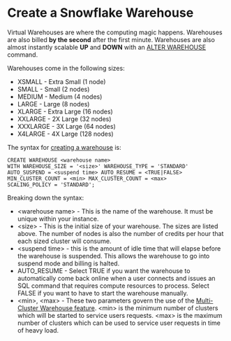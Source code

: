 # Create a Snowflake Warehouse

Virtual Warehouses are where the computing magic happens.  Warehouses are also billed **by the second** after the first minute.  Warehouses are also almost instantly scalable **UP** and **DOWN** with an [ALTER WAREHOUSE](https://docs.snowflake.net/manuals/sql-reference/sql/alter-warehouse.html) command.

Warehouses come in the following sizes:

* XSMALL   - Extra Small (1 node)
* SMALL    - Small (2 nodes)
* MEDIUM   - Medium (4 nodes)
* LARGE    - Large (8 nodes)
* XLARGE   - Extra Large (16 nodes)
* XXLARGE  - 2X Large (32 nodes)
* XXXLARGE - 3X Large (64 nodes)
* X4LARGE  - 4X Large (128 nodes)

The syntax for [creating a warehouse](https://docs.snowflake.net/manuals/sql-reference/sql/create-database.html) is:
```
CREATE WAREHOUSE <warehouse name> 
WITH WAREHOUSE_SIZE = '<size>' WAREHOUSE_TYPE = 'STANDARD' 
AUTO_SUSPEND = <suspend time> AUTO_RESUME = <TRUE|FALSE> 
MIN_CLUSTER_COUNT = <min> MAX_CLUSTER_COUNT = <max> 
SCALING_POLICY = 'STANDARD';
```

Breaking down the syntax:
* \<warehouse name\> - This is the name of the warehouse.  It must be unique within your instance.
* \<size\> - This is the initial size of your warehouse.  The sizes are listed above.  The number of nodes is also the number of credits per hour that each sized cluster will consume.
* \<suspend time\> - this is the amount of idle time that will elapse before the warehouse is suspended.  This allows the warehouse to go into suspend mode and billing is halted.
* AUTO_RESUME - Select TRUE if you want the warehouse to automatically come back online when a user connects and issues an SQL command that requires compute resources to process.  Select FALSE if you want to have to start the warehouse manually.
* \<min\>, \<max\> - These two parameters govern the use of the [Multi-Cluster Warehouse feature](https://docs.snowflake.net/manuals/user-guide/warehouses-multicluster.html).  \<min\> is the minimum number of clusters which will be started to service users requests.  \<max\> is the maximum number of clusters which can be used to service user requests in time of heavy load.
 

